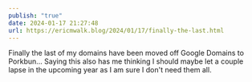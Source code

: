 ```yaml
---
publish: "true"
date: 2024-01-17 21:27:48
url: https://ericmwalk.blog/2024/01/17/finally-the-last.html
---
```


Finally the last of my domains have been moved off Google Domains to Porkbun... Saying this also has me thinking I should maybe let a couple lapse in the upcoming year as I am sure I don't need them all.